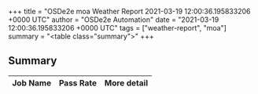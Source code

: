 +++
title = "OSDe2e moa Weather Report 2021-03-19 12:00:36.195833206 +0000 UTC"
author = "OSDe2e Automation"
date = "2021-03-19 12:00:36.195833206 +0000 UTC"
tags = ["weather-report", "moa"]
summary = "<table class=\"summary\"></table>"
+++
## Summary

| Job Name | Pass Rate | More detail |
|----------|-----------|-------------|



